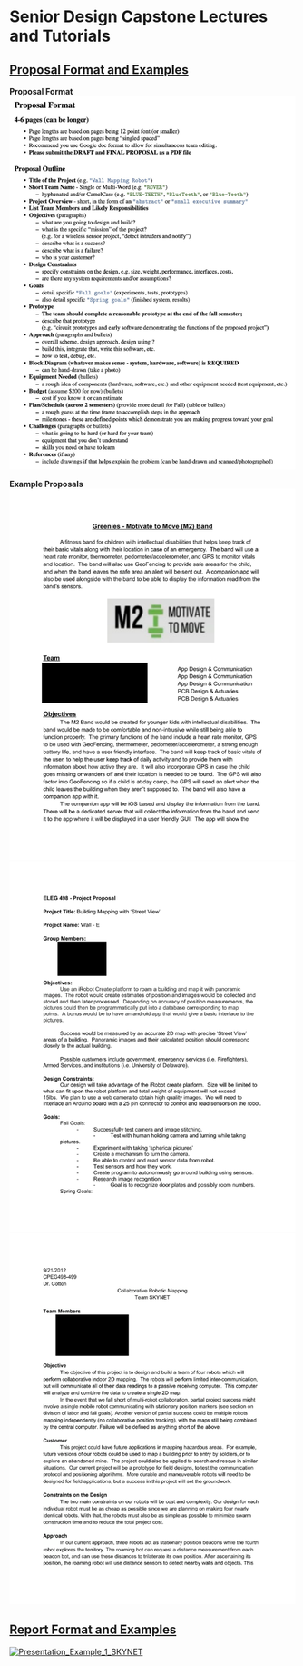 # Senior Design Capstone Lectures and Tutorials

## [Proposal Format and Examples](https://github.com/kkatayama/capstone_tutorials/tree/main/Proposal)

**Proposal Format**
[![Proposal Format](https://raw.githubusercontent.com/kkatayama/capstone_tutorials/main/Proposal/images/Proposal_Format.jpg)](https://github.com/kkatayama/capstone_tutorials/blob/main/Proposal/Proposal_Format.md)

**Example Proposals**
![M2-Band](https://raw.githubusercontent.com/kkatayama/capstone_tutorials/main/Proposal/images/m2-band.png)
![WALL-E](https://raw.githubusercontent.com/kkatayama/capstone_tutorials/main/Proposal/images/wall-e.png)
![SKYNET](https://raw.githubusercontent.com/kkatayama/capstone_tutorials/main/Proposal/images/sky-net.png)

## [Report Format and Examples](https://github.com/kkatayama/capstone_tutorials/tree/main/Report)

[![Presentation_Example_1_SKYNET](https://media-temporary.preziusercontent.com/frames-public/a/2/a/9/e/d5ccaa442769b0817f20828a854380.webp)](https://kkatayama.github.io/capstone_tutorials/Presentation/Presentation_Example_1_SKYNET.html)

